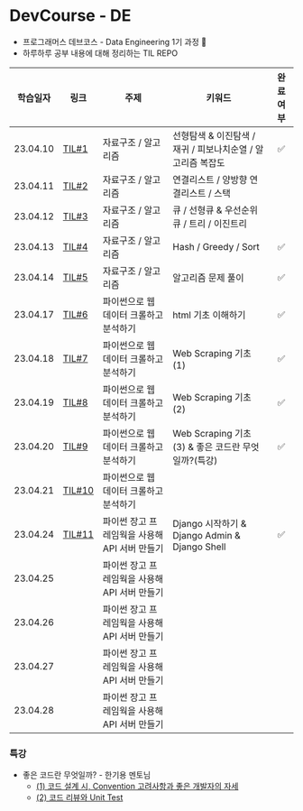 # DevCourse - DE

* 프로그래머스 데브코스 - Data Engineering 1기 과정 🌱
* 하루하루 공부 내용에 대해 정리하는 TIL REPO 

|학습일자|링크 |주제 | 키워드 | 완료여부 | 
|---|---|---|---|:---:|
|23.04.10| [TIL#1](/TIL_0410/) | 자료구조 / 알고리즘 | 선형탐색 & 이진탐색 / 재귀 / 피보나치순열 / 알고리즘 복잡도  | ✅ | 
|23.04.11| [TIL#2](/TIL_0411/) | 자료구조 / 알고리즘 | 연결리스트 / 양방향 연결리스트 / 스택  | |
|23.04.12| [TIL#3](/TIL_0412/) | 자료구조 / 알고리즘 | 큐 / 선형큐 & 우선순위큐 / 트리 / 이진트리 | |
|23.04.13| [TIL#4](/TIL_0413/) | 자료구조 / 알고리즘 |  Hash / Greedy / Sort | ✅ |
|23.04.14| [TIL#5](/TIL_0414/) | 자료구조 / 알고리즘 | 알고리즘 문제 풀이 | ✅ |
|23.04.17| [TIL#6](/TIL_0417/) | 파이썬으로 웹 데이터 크롤하고 분석하기 | html 기초 이해하기 | ✅ | 
| 23.04.18 | [TIL#7](/TIL_0418/) | 파이썬으로 웹 데이터 크롤하고 분석하기  | Web Scraping 기초 (1) | ✅ |
| 23.04.19 | [TIL#8](/TIL_0419/) | 파이썬으로 웹 데이터 크롤하고 분석하기  | Web Scraping 기초 (2) | ✅ |
| 23.04.20 | [TIL#9](/TIL_0420/) | 파이썬으로 웹 데이터 크롤하고 분석하기  | Web Scraping 기초 (3) & 좋은 코드란 무엇일까?(특강)  | ✅ |
| 23.04.21 | [TIL#10](/TIL_0421/) | 파이썬으로 웹 데이터 크롤하고 분석하기  |       |  |
| 23.04.24 | [TIL#11](/TIL_0424/) | 파이썬 장고 프레임웍을 사용해 API 서버 만들기 |  Django 시작하기 & Django Admin & Django Shell | ✅ |
| 23.04.25 |     | 파이썬 장고 프레임웍을 사용해 API 서버 만들기 |    |    | 
| 23.04.26 |     | 파이썬 장고 프레임웍을 사용해 API 서버 만들기 |    |    | 
| 23.04.27 |     | 파이썬 장고 프레임웍을 사용해 API 서버 만들기 |    |    | 
| 23.04.28 |     | 파이썬 장고 프레임웍을 사용해 API 서버 만들기 |    |    | 


### 특강
* 좋은 코드란 무엇일까? - 한기용 멘토님
    * [(1) 코드 설계 시, Convention 고려사항과 좋은 개발자의 자세](/TIL_0420/1_code_style_guide.md)
    * [(2) 코드 리뷰와 Unit Test](/TIL_0420/2_code_review.md)

